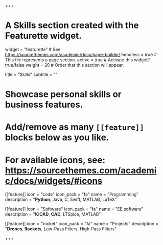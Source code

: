 +++
# A Skills section created with the Featurette widget.
widget = "featurette"  # See https://sourcethemes.com/academic/docs/page-builder/
headless = true  # This file represents a page section.
active = true  # Activate this widget? true/false
weight = 20  # Order that this section will appear.

title = "Skills"
subtitle = ""

# Showcase personal skills or business features.
# 
# Add/remove as many `[[feature]]` blocks below as you like.
# 
# For available icons, see: https://sourcethemes.com/academic/docs/widgets/#icons

[[feature]]
  icon = "code"
  icon_pack = "fa"
  name = "Programming"
  description = "**Python**, Java, C, Swift, MATLAB, LaTeX"
  
[[feature]]
  icon = "Software"
  icon_pack = "fa"
  name = "EE software"
  description = "**KiCAD**, **CAD**, LTSpice, MATLAB"  
  
[[feature]]
  icon = "rocket"
  icon_pack = "fa"
  name = "Projects"
  description = "**Drones**, **Rockets**, Low-Pass Filters, High-Pass Filters"

+++
